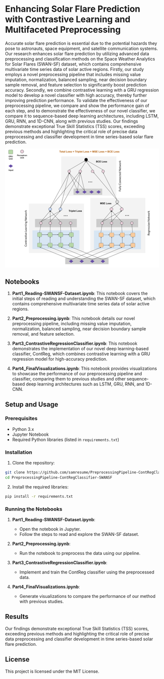 
# Enhancing Solar Flare Prediction with Contrastive Learning and Multifaceted Preprocessing

Accurate solar flare prediction is essential due to the potential hazards they pose to astronauts, space equipment, and satellite communication systems. Our research enhances solar flare prediction by utilizing advanced data preprocessing and classification methods on the Space Weather Analytics for Solar Flares (SWAN-SF) dataset, which contains comprehensive multivariate time series data of solar active regions. Firstly, our study employs a novel preprocessing pipeline that includes missing value imputation, normalization, balanced sampling, near decision boundary sample removal, and feature selection to significantly boost prediction accuracy. Secondly, we combine contrastive learning with a GRU regression model to develop a novel classifier with high accuracy, thereby further improving prediction performance. To validate the effectiveness of our preprocessing pipeline, we compare and show the performance gain of each step, and to demonstrate the effectiveness of our novel classifier, we compare it to sequence-based deep learning architectures, including LSTM, GRU, RNN, and 1D-CNN, along with previous studies. Our findings demonstrate exceptional True Skill Statistics (TSS) scores, exceeding previous methods and highlighting the critical role of precise data preprocessing and classifier development in time series-based solar flare prediction.

<img src="contreg.svg" width="600" alt="ContReg Architecture" title="ContReg Architecture">


## Notebooks

1. **Part1_Reading-SWANSF-Dataset.ipynb**: This notebook covers the initial steps of reading and understanding the SWAN-SF dataset, which contains comprehensive multivariate time series data of solar active regions.

2. **Part2_Preprocessing.ipynb**: This notebook details our novel preprocessing pipeline, including missing value imputation, normalization, balanced sampling, near decision boundary sample removal, and feature selection.

3. **Part3_ContrastiveRegressionClassifier.ipynb**: This notebook demonstrates the implementation of our novel deep learning-based classifier, ContReg, which combines contrastive learning with a GRU regression model for high-accuracy prediction.

4. **Part4_FinalVisualizations.ipynb**: This notebook provides visualizations to showcase the performance of our preprocessing pipeline and classifier, comparing them to previous studies and other sequence-based deep learning architectures such as LSTM, GRU, RNN, and 1D-CNN.

## Setup and Usage

### Prerequisites

- Python 3.x
- Jupyter Notebook
- Required Python libraries (listed in `requirements.txt`)

### Installation

1. Clone the repository:

```bash
git clone https://github.com/samresume/PreprocessingPipeline-ContRegClassifier-SWANSF.git
cd PreprocessingPipeline-ContRegClassifier-SWANSF
```

2. Install the required libraries:

```bash
pip install -r requirements.txt
```

### Running the Notebooks

1. **Part1_Reading-SWANSF-Dataset.ipynb**:
   - Open the notebook in Jupyter.
   - Follow the steps to read and explore the SWAN-SF dataset.

2. **Part2_Preprocessing.ipynb**:
   - Run the notebook to preprocess the data using our pipeline.

3. **Part3_ContrastiveRegressionClassifier.ipynb**:
   - Implement and train the ContReg classifier using the preprocessed data.

4. **Part4_FinalVisualizations.ipynb**:
   - Generate visualizations to compare the performance of our method with previous studies.

## Results

Our findings demonstrate exceptional True Skill Statistics (TSS) scores, exceeding previous methods and highlighting the critical role of precise data preprocessing and classifier development in time series-based solar flare prediction.

## License

This project is licensed under the MIT License.

